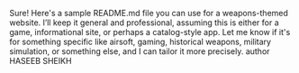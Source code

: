 Sure! Here's a sample README.md file you can use for a weapons-themed website. I’ll keep it general and professional, assuming this is either for a game, informational site, or perhaps a catalog-style app. Let me know if it's for something specific like airsoft, gaming, historical weapons, military simulation, or something else, and I can tailor it more precisely.
author HASEEB SHEIKH 
